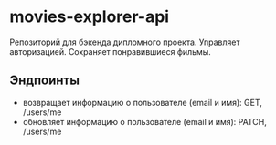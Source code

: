 # movies-explorer-api

Репозиторий для бэкенда дипломного проекта. Управляет авторизацией. Сохраняет понравившиеся фильмы.

## Эндпоинты

* возвращает информацию о пользователе (email и имя):
GET, /users/me
* обновляет информацию о пользователе (email и имя):
PATCH, /users/me
